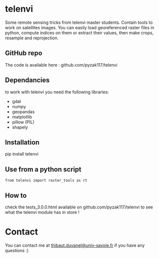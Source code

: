 # telenvi
Some remote sensing tricks from telenvi master students.
Contain tools to work on satellites images. You can easily load georeferenced raster files in python, compute indices on them or extract their values, then make crops, resample and reprojection.

## GitHub repo
The code is available here : github.com/pyzak117/telenvi

## Dependancies
to work with telenvi you need the following libraries:
  - gdal
  - numpy
  - geopandas
  - matplotlib
  - pillow (PIL)
  - shapely

## Installation
pip install telenvi

## Use from a python script
```
from telenvi import raster_tools as rt
```

## How to
check the tests_3.0.0.html available on github.com/pyzak117/telenvi to see what the telenvi module has in store !

# Contact
You can contact me at thibaut.duvanel@univ-savoie.fr if you have any questions :)

